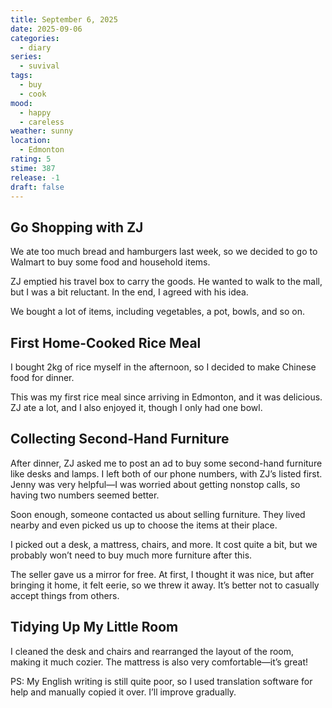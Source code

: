 ```yaml
---
title: September 6, 2025
date: 2025-09-06
categories:
  - diary
series:
  - suvival
tags:
  - buy
  - cook
mood:
  - happy
  - careless
weather: sunny
location:
  - Edmonton
rating: 5
stime: 387
release: -1
draft: false
---
```


## Go Shopping with ZJ

We ate too much bread and hamburgers last week, so we decided to go to Walmart to buy some food and household items.

ZJ emptied his travel box to carry the goods. He wanted to walk to the mall, but I was a bit reluctant. In the end, I agreed with his idea.

We bought a lot of items, including vegetables, a pot, bowls, and so on.

## First Home-Cooked Rice Meal

I bought 2kg of rice myself in the afternoon, so I decided to make Chinese food for dinner.

This was my first rice meal since arriving in Edmonton, and it was delicious. ZJ ate a lot, and I also enjoyed it, though I only had one bowl.

## Collecting Second-Hand Furniture

After dinner, ZJ asked me to post an ad to buy some second-hand furniture like desks and lamps. I left both of our phone numbers, with ZJ’s listed first. Jenny was very helpful—I was worried about getting nonstop calls, so having two numbers seemed better.

Soon enough, someone contacted us about selling furniture. They lived nearby and even picked us up to choose the items at their place.

I picked out a desk, a mattress, chairs, and more. It cost quite a bit, but we probably won’t need to buy much more furniture after this.

The seller gave us a mirror for free. At first, I thought it was nice, but after bringing it home, it felt eerie, so we threw it away. It’s better not to casually accept things from others.

## Tidying Up My Little Room

I cleaned the desk and chairs and rearranged the layout of the room, making it much cozier. The mattress is also very comfortable—it’s great!

PS: My English writing is still quite poor, so I used translation software for help and manually copied it over. I’ll improve gradually. 